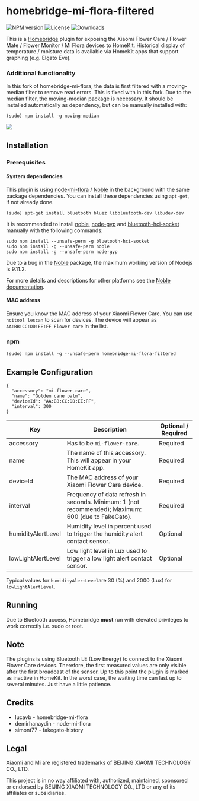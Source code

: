 # homebridge-mi-flora-filtered


[![NPM version](https://badge.fury.io/js/homebridge-mi-flora-filtered.svg)](https://npmjs.org/package/homebridge-mi-flora-filtered)
![License](https://img.shields.io/badge/license-MIT-lightgrey.svg)
[![Downloads](https://img.shields.io/npm/dm/homebridge-mi-flora-filtered.svg)](https://npmjs.org/package/homebridge-mi-flora-filtered)

This is a [Homebridge](https://github.com/nfarina/homebridge) plugin for exposing the Xiaomi Flower Care / Flower Mate / Flower Monitor / Mi Flora devices to HomeKit. Historical display of temperature / moisture data is available via HomeKit apps that support graphing (e.g. Elgato Eve).

### Additional functionality
In this fork of homebridge-mi-flora, the data is first filtered with a moving-median filter to remove read errors. This is fixed with in this fork. Due to the median filter, the moving-median package is necessary. It should be installed automatically as dependency, but can be manually installed with:

```
(sudo) npm install -g moving-median
```

<img src=https://raw.githubusercontent.com/honkmaster/homebridge-mi-flower-care/master/images/flower_care.jpg />


## Installation

### Prerequisites

#### System dependencies

This plugin is using [node-mi-flora](https://github.com/demirhanaydin/node-mi-flora) / [Noble](https://github.com/noble/noble) in the background with the same package dependencies. You can install these dependencies using `apt-get`, if not already done.

```
(sudo) apt-get install bluetooth bluez libbluetooth-dev libudev-dev
```

It is recommended to install [noble](https://github.com/noble/noble), [node-gyp](https://github.com/nodejs/node-gyp) and [bluetooth-hci-socket](https://github.com/noble/node-bluetooth-hci-socket) manually with the following commands:

```
sudo npm install --unsafe-perm -g bluetooth-hci-socket
sudo npm install -g --unsafe-perm noble
sudo npm install -g --unsafe-perm node-gyp
```

Due to a bug in the [Noble](https://github.com/noble/noble) package, the maximum working version of Nodejs is 9.11.2.

For more details and descriptions for other platforms see the [Noble documentation](https://github.com/noble/noble#readme).

#### MAC address

Ensure you know the MAC address of your Xiaomi Flower Care. You can use `hcitool lescan` to scan for devices. The device will appear as `AA:BB:CC:DD:EE:FF Flower care` in the list.

### npm

```
(sudo) npm install -g --unsafe-perm homebridge-mi-flora-filtered
```

## Example Configuration

```
{
  "accessory": "mi-flower-care",
  "name": "Golden cane palm",
  "deviceId": "AA:BB:CC:DD:EE:FF",
  "interval": 300
}
``` 

| Key           | Description | Optional / Required |
|---------------|-------------|---------------------|
| accessory     | Has to be `mi-flower-care`. | Required |
| name          | The name of this accessory. This will appear in your HomeKit app. | Required |
| deviceId      | The MAC address of your Xiaomi Flower Care device. | Required |
| interval      | Frequency of data refresh in seconds. Minimum: 1 (not recommended); Maximum: 600 (due to FakeGato). | Required |
| humidityAlertLevel | Humidity level in percent used to trigger the humidity alert contact sensor. | Optional |
| lowLightAlertLevel |  Low light level in Lux used to trigger a low light alert contact sensor. | Optional |

Typical values for `humidityAlertLevel`are 30 (%) and 2000 (Lux) for `lowLightAlertLevel`. 

## Running

Due to Bluetooth access, Homebridge **must** run with elevated privileges to work correctly i.e. sudo or root.

## Note

The plugins is using Bluetooth LE (Low Energy) to connect to the Xiaomi Flower Care devices. Therefore, the first measured values are only visible after the first broadcast of the sensor. Up to this point the plugin is marked as inactive in HomeKit. In the worst case, the waiting time can last up to several minutes. Just have a little patience.

## Credits

* lucavb - homebridge-mi-flora
* demirhanaydin - node-mi-flora
* simont77 - fakegato-history

## Legal

Xiaomi and Mi are registered trademarks of BEIJING XIAOMI TECHNOLOGY CO., LTD.

This project is in no way affiliated with, authorized, maintained, sponsored or endorsed by BEIJING XIAOMI TECHNOLOGY CO., LTD or any of its affiliates or subsidiaries.
